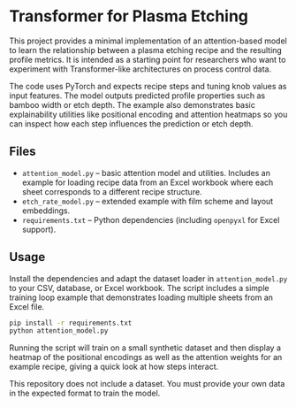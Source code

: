 # Transformer for Plasma Etching

This project provides a minimal implementation of an attention-based model
to learn the relationship between a plasma etching recipe and the resulting
profile metrics. It is intended as a starting point for researchers who want
to experiment with Transformer-like architectures on process control data.

The code uses PyTorch and expects recipe steps and tuning knob values as input
features. The model outputs predicted profile properties such as bamboo width
or etch depth. The example also demonstrates basic explainability utilities
like positional encoding and attention heatmaps so you can inspect how each
step influences the prediction or etch depth.


## Files

- `attention_model.py` – basic attention model and utilities. Includes an
  example for loading recipe data from an Excel workbook where each sheet
  corresponds to a different recipe structure.
- `etch_rate_model.py` – extended example with film scheme and layout embeddings.
- `requirements.txt` – Python dependencies (including `openpyxl` for Excel
  support).

## Usage

Install the dependencies and adapt the dataset loader in `attention_model.py`
to your CSV, database, or Excel workbook. The script includes a simple
training loop example that demonstrates loading multiple sheets from an Excel
file.

```bash
pip install -r requirements.txt
python attention_model.py
```


Running the script will train on a small synthetic dataset and then display a
heatmap of the positional encodings as well as the attention weights for an
example recipe, giving a quick look at how steps interact.


This repository does not include a dataset. You must provide your own
data in the expected format to train the model.
